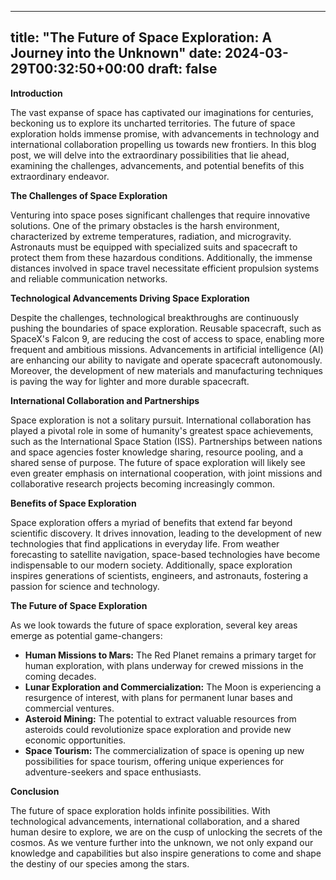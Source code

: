 
---
title: "The Future of Space Exploration: A Journey into the Unknown"
date: 2024-03-29T00:32:50+00:00
draft: false
---

**Introduction**

The vast expanse of space has captivated our imaginations for centuries, beckoning us to explore its uncharted territories. The future of space exploration holds immense promise, with advancements in technology and international collaboration propelling us towards new frontiers. In this blog post, we will delve into the extraordinary possibilities that lie ahead, examining the challenges, advancements, and potential benefits of this extraordinary endeavor.

**The Challenges of Space Exploration**

Venturing into space poses significant challenges that require innovative solutions. One of the primary obstacles is the harsh environment, characterized by extreme temperatures, radiation, and microgravity. Astronauts must be equipped with specialized suits and spacecraft to protect them from these hazardous conditions. Additionally, the immense distances involved in space travel necessitate efficient propulsion systems and reliable communication networks.

**Technological Advancements Driving Space Exploration**

Despite the challenges, technological breakthroughs are continuously pushing the boundaries of space exploration. Reusable spacecraft, such as SpaceX's Falcon 9, are reducing the cost of access to space, enabling more frequent and ambitious missions. Advancements in artificial intelligence (AI) are enhancing our ability to navigate and operate spacecraft autonomously. Moreover, the development of new materials and manufacturing techniques is paving the way for lighter and more durable spacecraft.

**International Collaboration and Partnerships**

Space exploration is not a solitary pursuit. International collaboration has played a pivotal role in some of humanity's greatest space achievements, such as the International Space Station (ISS). Partnerships between nations and space agencies foster knowledge sharing, resource pooling, and a shared sense of purpose. The future of space exploration will likely see even greater emphasis on international cooperation, with joint missions and collaborative research projects becoming increasingly common.

**Benefits of Space Exploration**

Space exploration offers a myriad of benefits that extend far beyond scientific discovery. It drives innovation, leading to the development of new technologies that find applications in everyday life. From weather forecasting to satellite navigation, space-based technologies have become indispensable to our modern society. Additionally, space exploration inspires generations of scientists, engineers, and astronauts, fostering a passion for science and technology.

**The Future of Space Exploration**

As we look towards the future of space exploration, several key areas emerge as potential game-changers:

- **Human Missions to Mars:** The Red Planet remains a primary target for human exploration, with plans underway for crewed missions in the coming decades.
- **Lunar Exploration and Commercialization:** The Moon is experiencing a resurgence of interest, with plans for permanent lunar bases and commercial ventures.
- **Asteroid Mining:** The potential to extract valuable resources from asteroids could revolutionize space exploration and provide new economic opportunities.
- **Space Tourism:** The commercialization of space is opening up new possibilities for space tourism, offering unique experiences for adventure-seekers and space enthusiasts.

**Conclusion**

The future of space exploration holds infinite possibilities. With technological advancements, international collaboration, and a shared human desire to explore, we are on the cusp of unlocking the secrets of the cosmos. As we venture further into the unknown, we not only expand our knowledge and capabilities but also inspire generations to come and shape the destiny of our species among the stars.